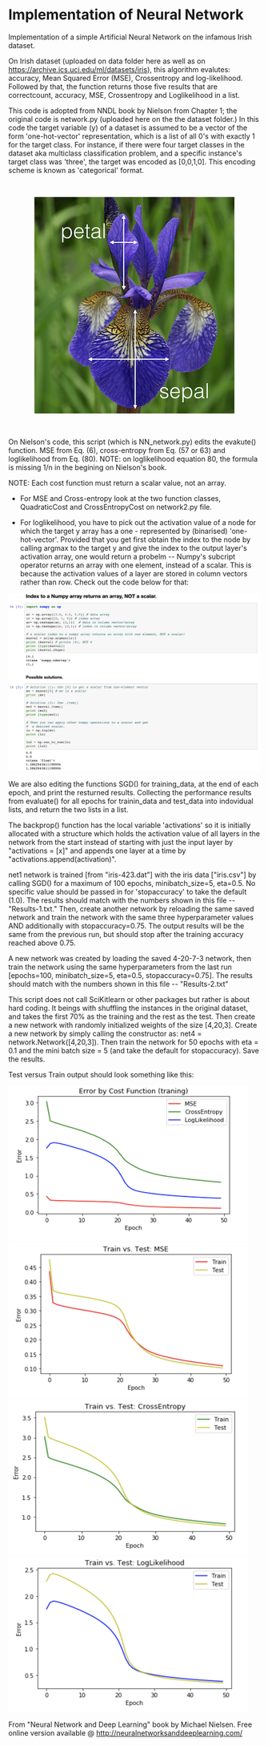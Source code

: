 # Implementation of Neural Network
Implementation of a simple Artificial Neural Network on the infamous Irish dataset. 

On Irish dataset (uploaded on data folder here as well as on https://archive.ics.uci.edu/ml/datasets/iris), this algorithm evalutes: accuracy, Mean Squared Error (MSE), Crossentropy and log-likelihood. Followed by that, the function returns those five results that are correctcount, accuracy, MSE, Crossentropy and Loglikelihood in a list.


This code is adopted from NNDL book by Nielson from Chapter 1; the original code is network.py (uploaded here on the the dataset folder.) In this code the target variable (y) of a dataset is assumed to be a vector of the form 'one-hot-vector' representation, which is a list of all 0's with exactly 1 for the target class. For instance, if there were four target classes in the dataset aka multiclass classification problem, and a specific instance's target class was 'three', the target was encoded as [0,0,1,0]. This encoding scheme is known as 'categorical' format.

<br>
<p align="center">
<img src = "images/IRISH.png">
 </p>
<br>

On Nielson's code, this script (which is NN_network.py) edits the evakute() function. MSE from Eq. (6), cross-entropy from Eq. (57 or 63) and loglikelihood from Eq. (80). NOTE: on loglikelihood equation 80, the formula is missing 1/n in the begining on Nielson's book. 

NOTE: Each cost function must return a scalar value, not an array.

- For MSE and Cross-entropy look at the two function classes, QuadraticCost and CrossEntropyCost on network2.py file.

- For loglikelihood, you have to pick out the activation value of a node for which the target y array has a one - represented by (binarised) 'one-hot-vector'. Provided that you get first obtain the index to the node by calling argmax to the target y and give the index to the output layer's activation array, one would return a probelm -- Numpy's subcript operator returns an array with one element, instead of a scalar. This is because the activation values of a layer are stored in column vectors rather than row. Check out the code below for that: 

<p align="center">
<img src = "images/row_column.png">
</p>

We are also editing the functions SGD() for training_data, at the end of each epoch, and print the resturned results. 
Collecting the performance results from evaluate() for all epochs for trainin_data and test_data into indovidual lists, and return the two lists in a list. 

The backprop() function has the local variable 'activations' so it is initially allocated with a structure which holds the activation value of all layers in the network from the start instead of starting with just the input layer by "activations = [x]" and appends one layer at a time by "activations.append(activation)". 

net1 network is trained [from "iris-423.dat"] with the iris data ["iris.csv"] by calling SGD() for a maximum of 100 epochs, minibatch_size=5, eta=0.5.  No specific value should be passed in for 'stopaccuracy' to take the default (1.0). 
The results should match with the numbers shown in this file -- "Results-1.txt." Then, create another network by reloading the same saved network and train the network with the same three hyperparameter values AND additionally with stopaccuracy=0.75.  The output results will be the same from the previous run, but should stop after the training accuracy reached above 0.75.

A new network was created by loading the saved 4-20-7-3 network, then train the network using the same hyperparameters from the last run [epochs=100, minibatch_size=5, eta=0.5, stopaccuracy=0.75].  The results should match with the numbers shown in this file -- "Results-2.txt"

This script does not call SciKitlearn or other packages but rather is about hard coding. It beings with shuffling the instances in the original dataset, and takes the first 70% as the training and the rest as the test. Then create a new network with randomly initialized weights of the size [4,20,3].  Create a new network by simply calling the constructor as: net4 = network.Network([4,20,3]). Then train the network for 50 epochs with eta = 0.1 and the mini batch size = 5 (and take the default for stopaccuracy). Save the results. 

Test versus Train output should look something like this:


<img src = "images/error_cruves.png" width = "480" height = "310">
<img src = "images/test_v_train.png" width = "480" height = "310">
<img src = "images/test_v_train_1.png" width = "480" height = "310">
<img src = "images/test_v_train_2.png" width = "480" height = "310">



From "Neural Network and Deep Learning" book by Michael Nielsen. Free online version available @ http://neuralnetworksanddeeplearning.com/


